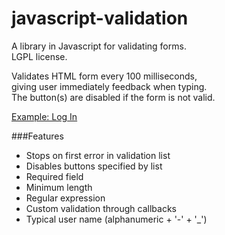 javascript-validation
=====================

A library in Javascript for validating forms.  
LGPL license.  

Validates HTML form every 100 milliseconds,  
giving user immediately feedback when typing.  
The button(s) are disabled if the form is not valid.  

<a target="_blank" href="http://htmlpreview.github.com/?https://github.com/bvssvni/javascript-validation/blob/master/example-login.html">Example: Log In</a>

###Features

* Stops on first error in validation list
* Disables buttons specified by list
* Required field
* Minimum length
* Regular expression
* Custom validation through callbacks
* Typical user name (alphanumeric + '-' + '_')
